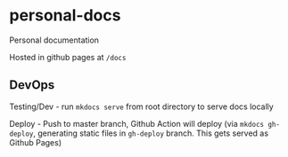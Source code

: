 # personal-docs
Personal documentation

Hosted in github pages at `/docs`

## DevOps
Testing/Dev - run `mkdocs serve` from root directory to serve docs locally

Deploy - Push to master branch, Github Action will deploy (via `mkdocs gh-deploy`, generating static files in `gh-deploy` branch. This gets served as Github Pages)
